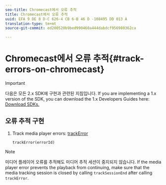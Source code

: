 ```yaml
---
seo-title: Chromecast에서 오류 추적
title: Chromecast에서 오류 추적
uuid: EFA 9 DE 8 D-C 626-4 CB 6-B 46 D -108495 DD 013 A
translation-type: tm+mt
source-git-commit: ed200520b9bed990460a444dabdcf956980362ca

---
```



# Chromecast에서 오류 추적{#track-errors-on-chromecast}

>[!IMPORTANT]
>
>다음은 모든 2.x SDK에 구현과 관련된 지침입니다. If you are implementing a 1.x version of the SDK, you can download the 1.x Developers Guides here: [Download SDKs.](../../sdk-implement/download-sdks.md)

## 오류 추적 구현

1. Track media player errors: [trackError](https://adobe-marketing-cloud.github.io/media-sdks/reference/chromecast/ADBMobile.media.html#.trackError)

   ```
   trackError(errorId)
   ```

>[!NOTE]
>
>미디어 플레이어 오류를 추적해도 미디어 추적 세션이 중지되지 않습니다. If the media player error prevents the playback from continuing, make sure that the media tracking session is closed by calling `trackSessionEnd` after calling `trackError`.

